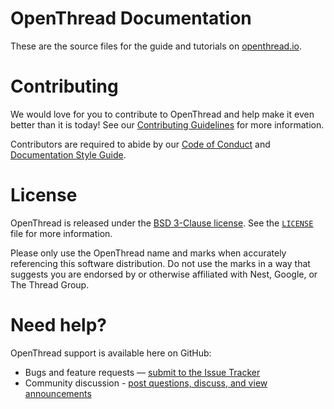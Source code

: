 # OpenThread Documentation

These are the source files for the guide and tutorials on [openthread.io](https://openthread.io/).

# Contributing

We would love for you to contribute to OpenThread and help make it even better than it is today! See our [Contributing Guidelines](https://github.com/openthread/ot-docs/blob/main/CONTRIBUTING.md) for more information.

Contributors are required to abide by our [Code of Conduct](https://github.com/openthread/ot-docs/blob/main/CODE_OF_CONDUCT.md) and [Documentation Style Guide](https://github.com/openthread/ot-docs/blob/main/STYLE_GUIDE.md).

# License

OpenThread is released under the [BSD 3-Clause license](https://github.com/openthread/ot-docs/blob/main/LICENSE). See the [`LICENSE`](https://github.com/openthread/ot-docs/blob/main/LICENSE) file for more information.

Please only use the OpenThread name and marks when accurately referencing this software distribution. Do not use the marks in a way that suggests you are endorsed by or otherwise affiliated with Nest, Google, or The Thread Group.

# Need help?

OpenThread support is available here on GitHub:

- Bugs and feature requests — [submit to the Issue Tracker](https://github.com/openthread/ot-docs/issues)
- Community discussion - [post questions, discuss, and view announcements](https://github.com/openthread/openthread/discussions)
